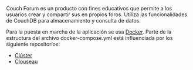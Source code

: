 Couch Forum es un producto con fines educativos que permite a los usuarios crear y compartir sus en propios foros. Utiliza las funcionalidades de CouchDB para almacenamiento y consulta de datos.

Para la puesta en marcha de la aplicación se usa [Docker](https://www.docker.com/). Parte de la estructura del archivo docker-compose.yml está influenciada por los siguiente repositorios:
- [Clúster](https://github.com/regnete/howto-couchdb-cluster-docker-compose/blob/master/docker-compose.yml)
- [Clouseau](https://github.com/apache/couchdb-docker/blob/4482af7b3504c2edf717540033111b5a270b391b/clouseau-compose/README.md)
